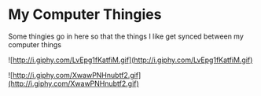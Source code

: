 My Computer Thingies
===================

Some thingies go in here so that the things I like get synced between my computer things

![http://i.giphy.com/LvEpg1fKatfiM.gif](http://i.giphy.com/LvEpg1fKatfiM.gif)

![http://i.giphy.com/XwawPNHnubtf2.gif](http://i.giphy.com/XwawPNHnubtf2.gif)
